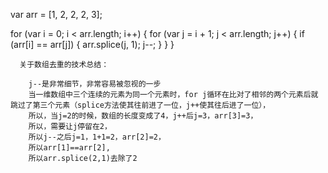  var arr = [1, 2, 2, 2, 3];
 
 for (var i = 0; i < arr.length; i++) {
        for (var j = i + 1; j < arr.length; j++) {
          if (arr[i] == arr[j]) {
            arr.splice(j, 1);
            j--;
          }
        }
      }
      
      
      关于数组去重的技术总结：
        
        j--是非常细节，非常容易被忽视的一步
        当一维数组中三个连续的元素为同一个元素时，for j循环在比对了相邻的两个元素后就跳过了第三个元素（splice方法使其往前进了一位，j++使其往后进了一位），
        所以，当j=2的时候，数组的长度变成了4，j++后j=3，arr[3]=3，
        所以，需要让j停留在2，
        所以j--之后j=1，1+1=2，arr[2]=2，
        所以arr[1]==arr[2],
        所以arr.splice(2,1)去除了2
